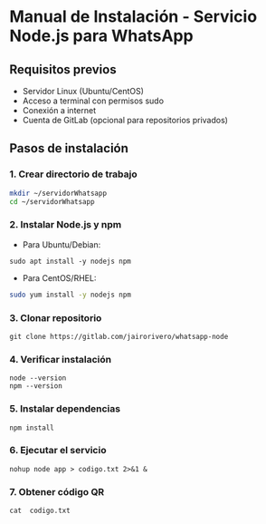 # Manual de Instalación - Servicio Node.js para WhatsApp

## Requisitos previos
- Servidor Linux (Ubuntu/CentOS)
- Acceso a terminal con permisos sudo
- Conexión a internet
- Cuenta de GitLab (opcional para repositorios privados)

## Pasos de instalación

### 1. Crear directorio de trabajo

```bash
mkdir ~/servidorWhatsapp
cd ~/servidorWhatsapp 
```

### 2. Instalar Node.js y npm
- Para Ubuntu/Debian:

```sudo apt update
sudo apt install -y nodejs npm
```

- Para CentOS/RHEL:
```bash
sudo yum install -y nodejs npm
```

### 3. Clonar repositorio
```
git clone https://gitlab.com/jairorivero/whatsapp-node 
```
### 4. Verificar instalación
```
node --version
npm --version
```
### 5. Instalar dependencias
```
npm install
```
### 6. Ejecutar el servicio
```
nohup node app > codigo.txt 2>&1 &
```
### 7. Obtener código QR
```
cat  codigo.txt
```
